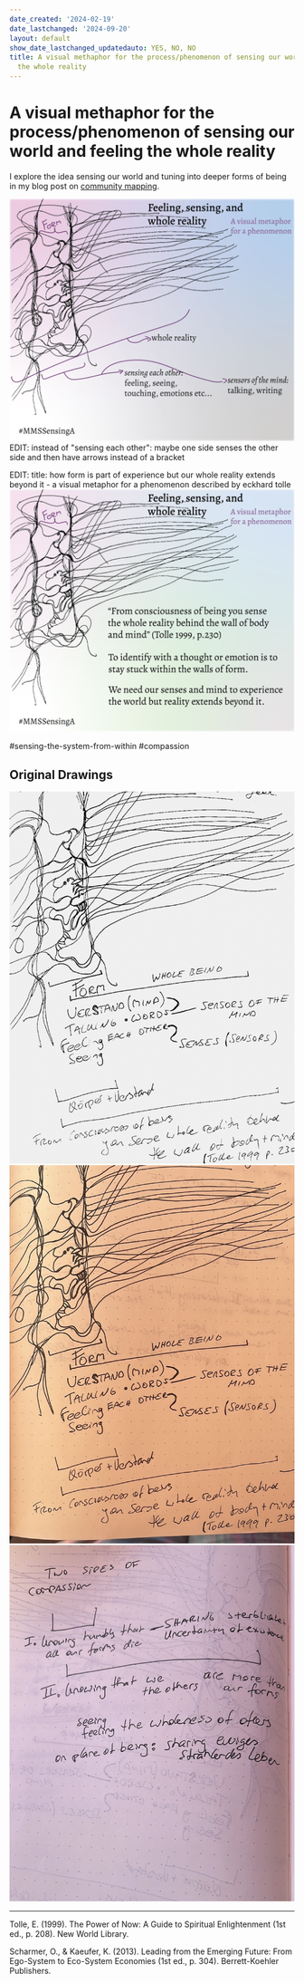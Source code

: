 ```yaml
---
date_created: '2024-02-19'
date_lastchanged: '2024-09-20'
layout: default
show_date_lastchanged_updatedauto: YES, NO, NO
title: A visual methaphor for the process/phenomenon of sensing our world and feeling
  the whole reality
---
```


# A visual methaphor for the process/phenomenon of sensing our world and feeling the whole reality

I explore the idea sensing our world and tuning into deeper forms of being in my blog post on [community mapping](https://www.omprakash.org/blog/leon-capstone-blog-week-6-community-mapping).

![](media/MMSSensingA-01.png)
EDIT: instead of "sensing each other": maybe one side senses the other side and then have arrows instead of a bracket

EDIT: title: how form is part of experience but our whole reality extends beyond it  - a visual metaphor for a phenomenon described by eckhard tolle 
![](media/MMSSensingA-02.png)



#sensing-the-system-from-within #compassion

## Original Drawings

![](media/cleanshot_2024-02-18-at-12-27-08@2x.png)
![](media/cleanshot_2024-02-18-at-11-48-45@2x.png)
![](media/cleanshot_2024-02-18-at-11-48-57@2x.png)


___
Tolle, E. (1999). The Power of Now: A Guide to Spiritual Enlightenment (1st ed., p. 208). New World Library.


Scharmer, O., & Kaeufer, K. (2013). Leading from the Emerging Future: From Ego-System to Eco-System Economies (1st ed., p. 304). Berrett-Koehler Publishers.
